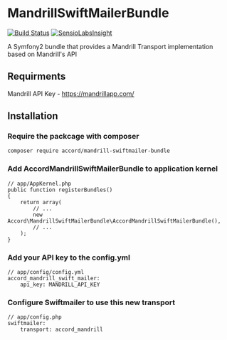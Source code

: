 # MandrillSwiftMailerBundle

[![Build Status](https://travis-ci.org/AccordGroup/MandrillSwiftMailerBundle.svg?branch=master)](https://travis-ci.org/AccordGroup/MandrillSwiftMailerBundle) [![SensioLabsInsight](https://insight.sensiolabs.com/projects/21a5761d-ba5e-46f2-8939-a561e12698a8/mini.png)](https://insight.sensiolabs.com/projects/21a5761d-ba5e-46f2-8939-a561e12698a8)

A Symfony2 bundle that provides a Mandrill Transport implementation based on Mandrill's API

## Requirments

Mandrill API Key - https://mandrillapp.com/

## Installation

### Require the packcage with composer

    composer require accord/mandrill-swiftmailer-bundle

### Add AccordMandrillSwiftMailerBundle to application kernel

    // app/AppKernel.php
    public function registerBundles()
    {
        return array(
            // ...
            new Accord\MandrillSwiftMailerBundle\AccordMandrillSwiftMailerBundle(),
            // ...
        );
    }

### Add your API key to the config.yml

    // app/config/config.yml
    accord_mandrill_swift_mailer:
        api_key: MANDRILL_API_KEY

### Configure Swiftmailer to use this new transport 

    // app/config.php
    swiftmailer:
        transport: accord_mandrill
